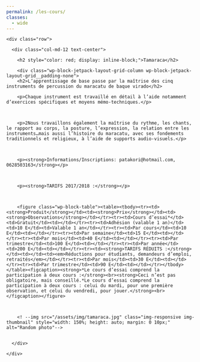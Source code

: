```yaml
---
permalink: /les-cours/
classes:
  - wide
---
```

<div id="main" role="main">

  <div class="container">

    <div class="row">

      <div class="col-md-12 text-center">

        <h2 style="color: red; display: inline-block;">Tamaraca</h2>

        <div class="wp-block-jetpack-layout-grid-column wp-block-jetpack-layout-grid__padding-none">
        <h2>L’apprentissage de base passe par la maîtrise des cinq instruments de percussion du maracatu de baque virado</h2>

        <p>Chaque instrument est travaillé en détail à l’aide notamment d’exercices spécifiques et moyens mémo-techniques.</p>



        <p>2Nous travaillons également la maîtrise du rythme, les chants, le rapport au corps, la posture, l’expression, la relation entre les instruments…mais aussi l’histoire du maracatu, avec ses fondements traditionnels et religieux, à l’aide de supports audio-visuels.</p>



        <p><strong>Informations/Inscriptions: patakori@hotmail.com, 0628503163</strong></p>



        <p><strong>TARIFS 2017/2018 :</strong></p>



        <figure class="wp-block-table"><table><tbody><tr><td><strong>Produit</strong></td><td><strong>Prix</strong></td><td><strong>Observations</strong></td></tr><tr><td>Cours d’essai*</td><td>Gratuit</td><td></td></tr><tr><td>Adhésion (valable 1 an)</td><td>10 E</td><td>Valable 1 an</td></tr><tr><td>Par cours</td><td>10 E</td><td></td></tr><tr><td>Par semaine</td><td>15 E</td><td></td></tr><tr><td>Par mois</td><td>40 E</td><td></td></tr><tr><td>Par trimestre</td><td>100 E</td><td></td></tr><tr><td>Par année</td><td>200 E</td><td></td></tr><tr><td><strong>TARIFS RÉDUITS :</strong></td><td></td><td><em>Réductions pour étudiants, demandeurs d’emploi, retraités</em></td></tr><tr><td>Par mois</td><td>30 E</td><td></td></tr><tr><td>Par trimestre</td><td>90 E</td><td></td></tr></tbody></table><figcaption><strong>*Le cours d’essai comprend la participation à deux cours :</strong><br><strong>Ceci n’est pas obligatoire, mais conseillé.*Le cours d’essai comprend la participation à deux cours : celui du mardi, pour une première observation, et celui du vendredi, pour jouer.</strong><br></figcaption></figure>

    

        <! --img src="/assets/img/tamaraca.jpg" class="img-responsive img-thumbnail" style="width: 150%; height: auto; margin: 0 10px;" alt="Random photo"-->


      </div>

    </div>

  </div>

</div>

  </article>
</div>